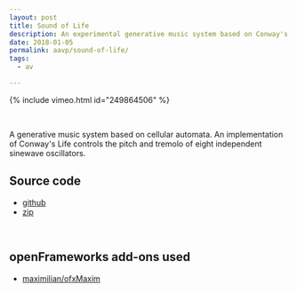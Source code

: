 ```yaml
---
layout: post
title: Sound of Life
description: An experimental generative music system based on Conway's Game of Life.
date: 2018-01-05
permalink: aavp/sound-of-life/
tags:
  - av

---
```


{% include vimeo.html id="249864506" %}

<br />

A generative music system based on cellular automata. An implementation of Conway's Life controls the pitch and tremolo of eight independent sinewave oscillators.

## Source code

- <a href="https://github.com/samludford/sound_of_life">github</a>
- <a href="http://samludford.github.io/assets/files/sound_of_life.zip">zip</a>

<br />

## openFrameworks add-ons used

- <a href="https://github.com/micknoise/Maximilian">maximilian/ofxMaxim</a>
